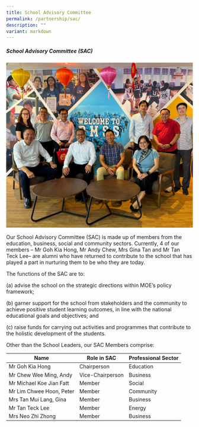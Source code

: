 ```yaml
---
title: School Advisory Committee
permalink: /partnership/sac/
description: ""
variant: markdown
---
```

##### School Advisory Committee (SAC)

<img src="/images/sac2025.jpg" style="width:50,align:left"> 

Our School Advisory Committee (SAC) is made up of members from the education, business, social and community sectors. Currently, 4 of our members – Mr Goh Kia Hong, Mr Andy Chew, Mrs Gina Tan and Mr Tan Teck Lee– are alumni who have returned to contribute to the school that has played a part in nurturing them to be who they are today.

The functions of the SAC are to:

(a)	advise the school on the strategic directions within MOE’s policy framework;

(b)	garner support for the school from stakeholders and the community to achieve positive student learning outcomes, in line with the national educational goals and objectives; and

(c)	raise funds for carrying out activities and programmes that contribute to the holistic development of the students.

Other than the School Leaders, our SAC Members comprise: 



| Name | Role in SAC | Professional Sector |
| -------- | -------- | -------- |
| Mr Goh Kia Hong     | Chairperson     | Education    |
| Mr Chew Wee Ming, Andy     | Vice-Chairperson     | Business    |
| Mr Michael Koe Jian Fatt    | Member    | Social    |
| Mr Lim Chwee Hoon, Peter     | Member     | Community    |
| Mrs Tan Mui Lang, Gina     | Member    | Business    |
| Mr Tan Teck Lee     | Member    | Energy    |
| Mrs Neo Zhi Zhong     | Member    | Business    |